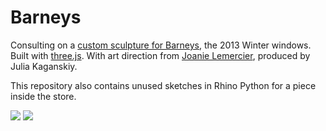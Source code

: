 # Barneys

Consulting on a [custom sculpture for Barneys](http://instagram.com/p/g8L4uaOBYH), the 2013 Winter windows. Built with [three.js](http://threejs.org/). With art direction from [Joanie Lemercier](http://tumblr.joanielemercier.com/), produced by Julia Kaganskiy.

This repository also contains unused sketches in Rhino Python for a piece inside the store.

![](http://farm8.staticflickr.com/7450/10149131224_419743ce1e.jpg)
![](http://farm8.staticflickr.com/7329/10584389283_5125738e5d.jpg)